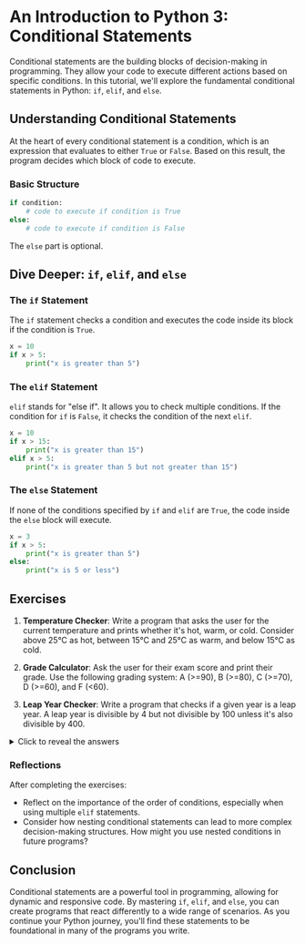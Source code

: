 # An Introduction to Python 3: Conditional Statements

Conditional statements are the building blocks of decision-making in programming. They allow your code to execute different actions based on specific conditions. In this tutorial, we'll explore the fundamental conditional statements in Python: `if`, `elif`, and `else`.

## Understanding Conditional Statements

At the heart of every conditional statement is a condition, which is an expression that evaluates to either `True` or `False`. Based on this result, the program decides which block of code to execute.

### Basic Structure

```python
if condition:
    # code to execute if condition is True
else:
    # code to execute if condition is False
```

The `else` part is optional.

## Dive Deeper: `if`, `elif`, and `else`

### The `if` Statement

The `if` statement checks a condition and executes the code inside its block if the condition is `True`.

```python
x = 10
if x > 5:
    print("x is greater than 5")
```

### The `elif` Statement

`elif` stands for "else if". It allows you to check multiple conditions. If the condition for `if` is `False`, it checks the condition of the next `elif`.

```python
x = 10
if x > 15:
    print("x is greater than 15")
elif x > 5:
    print("x is greater than 5 but not greater than 15")
```

### The `else` Statement

If none of the conditions specified by `if` and `elif` are `True`, the code inside the `else` block will execute.

```python
x = 3
if x > 5:
    print("x is greater than 5")
else:
    print("x is 5 or less")
```

## Exercises

1. **Temperature Checker**: Write a program that asks the user for the current temperature and prints whether it's hot, warm, or cold. Consider above 25°C as hot, between 15°C and 25°C as warm, and below 15°C as cold.

2. **Grade Calculator**: Ask the user for their exam score and print their grade. Use the following grading system: A (>=90), B (>=80), C (>=70), D (>=60), and F (<60).

3. **Leap Year Checker**: Write a program that checks if a given year is a leap year. A leap year is divisible by 4 but not divisible by 100 unless it's also divisible by 400.

<details>
<summary>Click to reveal the answers</summary>

```python
# Temperature Checker
temp = float(input("Enter the current temperature in °C: "))
if temp > 25:
    print("It's hot!")
elif 15 <= temp <= 25:
    print("It's warm.")
else:
    print("It's cold.")

# Grade Calculator
score = float(input("Enter your exam score: "))
if score >= 90:
    print("Your grade is A")
elif score >= 80:
    print("Your grade is B")
elif score >= 70:
    print("Your grade is C")
elif score >= 60:
    print("Your grade is D")
else:
    print("Your grade is F")

# Leap Year Checker
year = int(input("Enter a year: "))
if (year % 4 == 0 and year % 100 != 0) or (year % 400 == 0):
    print(f"{year} is a leap year.")
else:
    print(f"{year} is not a leap year.")
```

</details>

### Reflections

After completing the exercises:

- Reflect on the importance of the order of conditions, especially when using multiple `elif` statements.
- Consider how nesting conditional statements can lead to more complex decision-making structures. How might you use nested conditions in future programs?

## Conclusion

Conditional statements are a powerful tool in programming, allowing for dynamic and responsive code. By mastering `if`, `elif`, and `else`, you can create programs that react differently to a wide range of scenarios. As you continue your Python journey, you'll find these statements to be foundational in many of the programs you write.
